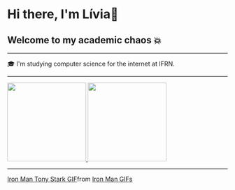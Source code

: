 # Hi there, I'm Lívia👋
## Welcome to my academic chaos 💥
---

🎓 I'm studying computer science for the internet at IFRN.

---

<div>
<a href="https://github.com/LiviaVolieari">
<img loading="lazy" height="180em" src="https://github-readme-stats.vercel.app/api/top-langs/?username=LiviaVolieari&layout=compact&langs_count=7&theme=dracula"/>
<img loading="lazy" height="180em" src="https://github-readme-stats.vercel.app/api?username=LiviaVolieari&show_icons=true&theme=dracula&include_all_commits=true&count_private=true"/>
</div>

---

<div class="tenor-gif-embed" data-postid="17560882" data-share-method="host" data-aspect-ratio="1.58416" data-width="100%"><a href="https://tenor.com/view/iron-man-tony-stark-robert-downey-jr-gif-17560882">Iron Man Tony Stark GIF</a>from <a href="https://tenor.com/search/iron+man-gifs">Iron Man GIFs</a></div> <script type="text/javascript" async src="https://tenor.com/embed.js"></script>
